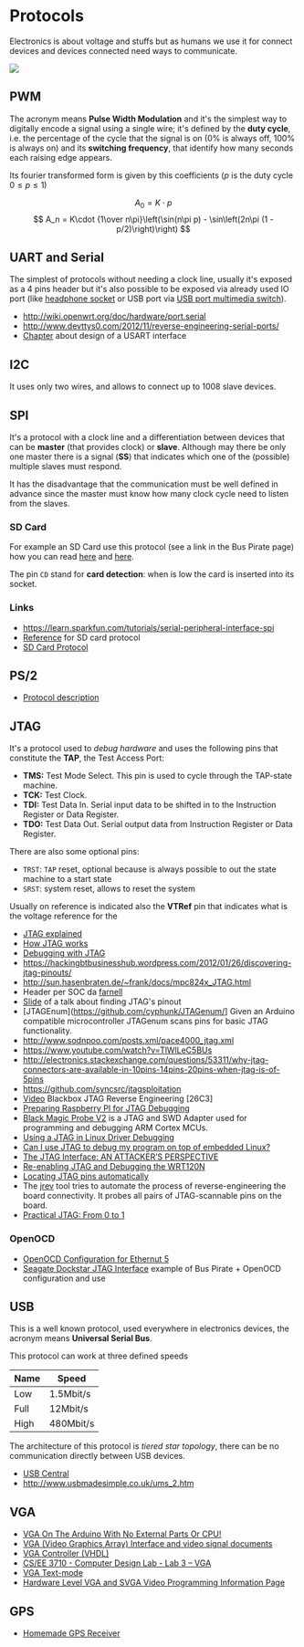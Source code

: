 # Protocols

Electronics is about voltage and stuffs but as humans we use it for
connect devices and devices connected need ways to communicate.

![](Images/connectors.jpg)

## PWM

The acronym means **Pulse Width Modulation** and it's the simplest
way to digitally encode a signal using a single wire; it's defined
by the **duty cycle**, i.e. the percentage of the cycle that the
signal is on (0% is always off, 100% is always on) and its **switching frequency**,
that identify how many seconds each raising edge appears.

Its fourier transformed form is given by this coefficients ($p$ is the duty cycle
$0\leq p\leq 1$)

$$
A_0 = K\cdot p
$$
$$
A_n = K\cdot {1\over n\pi}\left(\sin(n\pi p) - \sin\left(2n\pi (1 - p/2)\right)\right)
$$

## UART and Serial

The simplest of protocols without needing a clock line, usually it's exposed
as a 4 pins header but it's also possible to be exposed via already used IO
port (like [headphone socket](http://www.pabr.org/consolejack/consolejack.en.html) or
USB port via [USB port multimedia switch](https://www.fairchildsemi.com/datasheets/FS/FSA9280A.pdf)).

 - http://wiki.openwrt.org/doc/hardware/port.serial
 - http://www.devttys0.com/2012/11/reverse-engineering-serial-ports/
 - [Chapter](http://users.ece.utexas.edu/~valvano/Volume1/E-Book/C11_SerialInterface.htm) about design of a USART interface

## I2C

It uses only two wires, and allows to connect up to 1008 slave devices.

## SPI

It's a protocol with a clock line and a differentiation between devices that can be
**master** (that provides clock) or **slave**. Although may there be only one master
there is a signal (**SS**) that indicates which one of the (possible) multiple slaves
must respond.

It has the disadvantage that the communication must be well defined in advance since the
master must know how many clock cycle need to listen from the slaves.

### SD Card

For example an SD Card use this protocol (see a link in the Bus Pirate page) how you can
read [here](http://elm-chan.org/docs/mmc/mmc_e.html) and [here](http://www.dejazzer.com/ee379/lecture_notes/lec12_sd_card.pdf).

The pin ``CD`` stand for **card detection**: when is low the card is inserted into its socket.

### Links

 - https://learn.sparkfun.com/tutorials/serial-peripheral-interface-spi
 - [Reference](https://www.sdcard.org/downloads/pls/part1_410.pdf) for SD card protocol
 - [SD Card Protocol](http://wiki.seabright.co.nz/wiki/SdCardProtocol.html)

## PS/2

 - [Protocol description](http://www.computer-engineering.org/ps2protocol/)

## JTAG


It's a protocol used to _debug hardware_ and uses the following pins that constitute the **TAP**,
the Test Access Port:

 - **TMS:** Test Mode Select. This pin is used to cycle through the TAP-state machine.
 - **TCK:** Test Clock.
 - **TDI:** Test Data In. Serial input data to be shifted in to the Instruction Register or Data Register.
 - **TDO:** Test Data Out.  Serial output data from Instruction Register or Data Register.

There are also some optional pins:

 - ``TRST``: ``TAP`` reset, optional because is always possible to out the state machine to a start state
 - ``SRST``: system reset, allows to reset the system

Usually on reference is indicated also the **VTRef** pin that indicates what is the voltage reference
for the 

 - [JTAG explained](http://blog.senr.io/blog/jtag-explained)
 - [How JTAG works](http://www.fpga4fun.com/JTAG2.html)
 - [Debugging with JTAG](http://elinux.org/images/5/56/DebuggingWithJtagCelf2009.pdf)
 - https://hackingbtbusinesshub.wordpress.com/2012/01/26/discovering-jtag-pinouts/
 - http://sun.hasenbraten.de/~frank/docs/mpc824x_JTAG.html
 - Header per SOC da [farnell](http://uk.farnell.com/fci/20021121-00010c4lf/connector-header-smt-r-a-1-27mm/dp/1865279?ost=609-3695-1-ND)
 - [Slide](http://elinux.org/images/d/d6/Jtag.pdf) of a talk about finding JTAG's pinout
 - [JTAGEnum](https://github.com/cyphunk/JTAGenum/] Given an Arduino compatible microcontroller JTAGenum scans pins for basic JTAG functionality.
 - http://www.sodnpoo.com/posts.xml/pace4000_jtag.xml
 - https://www.youtube.com/watch?v=TlWlLeC5BUs
 - http://electronics.stackexchange.com/questions/53311/why-jtag-connectors-are-available-in-10pins-14pins-20pins-when-jtag-is-of-5pins
 - https://github.com/syncsrc/jtagsploitation
 - [Video](https://www.youtube.com/watch?v=Up0697E5DGc) Blackbox JTAG Reverse Engineering [26C3]
 - [Preparing Raspberry PI for JTAG Debugging](http://sysprogs.com/VisualKernel/tutorials/raspberry/jtagsetup/)
 - [Black Magic Probe V2](http://1bitsquared.de/products/black-magic-probe) is a JTAG and SWD Adapter used for programming and debugging ARM Cortex MCUs.
 - [Using a JTAG in Linux Driver Debugging](http://elinux.org/images/f/ff/JTAG_In_Linux_Driver_Debug_Anderson.pdf)
 - [Can I use JTAG to debug my program on top of embedded Linux?](https://stackoverflow.com/questions/8755594/can-i-use-jtag-to-debug-my-program-on-top-of-embedded-linux)
 - [The JTAG Interface: AN ATTACKER’S PERSPECTIVE](https://optivstorage.blob.core.windows.net/web/file/55e86eae3f04450d9bafcbb3a94559ca/JTAG.Whitepaper.pdf)
 - [Re-enabling JTAG and Debugging the WRT120N](http://www.devttys0.com/2014/02/re-enabling-jtag-and-debugging-the-wrt120n/)
 - [Locating JTAG pins automatically](http://elinux.org/images/d/d6/Jtag.pdf)
 - The [jrev](http://nsa.unaligned.org/jrev.php) tool tries to automate the process of reverse-engineering the board connectivity. It probes all pairs of JTAG-scannable pins on the board.
 - [Practical JTAG: From 0 to 1](https://cansecwest.com/slides/2018/Practical%20JTAGfrom%200%20to%201%20-%20hyperchem,%20Tencent's%20XuanwulLab.pdf)

### OpenOCD

 - [OpenOCD Configuration for Ethernut 5](http://www.ethernut.de/en/hardware/enut5/openocd.html)
 - [Seagate Dockstar JTAG Interface](https://www.rudiswiki.de/wiki/DockStarJTAG) example of Bus Pirate + OpenOCD configuration and use

## USB

This is a well known protocol, used everywhere in electronics devices, the acronym means **Universal Serial Bus**.

This protocol can work at three defined speeds

|Name | Speed |
|-----|-----------|
|Low  | 1.5Mbit/s |
|Full | 12Mbit/s  |
|High | 480Mbit/s |

The architecture of this protocol is *tiered star topology*, there can be no communication directly between USB devices.

 - [USB Central](http://janaxelson.com/usb.htm)
 - http://www.usbmadesimple.co.uk/ums_2.htm

## VGA

 - [VGA On The Arduino With No External Parts Or CPU!](http://dpeckett.com/vga-on-the-arduino-with-no-external-parts)
 - [VGA (Video Graphics Array) Interface and video signal documents](http://martin.hinner.info/vga/)
 - [VGA Controller (VHDL)](https://eewiki.net/pages/viewpage.action?pageId=15925278)
 - [CS/EE 3710 - Computer Design Lab - Lab 3 – VGA](http://www.eng.utah.edu/~cs3710/labs/VGA.pdf)
 - [VGA Text-mode](http://www.flingos.co.uk/docs/reference/VGA-Text-Mode/)
 - [Hardware Level VGA and SVGA Video Programming Information Page](http://www.osdever.net/FreeVGA/vga/vgatext.htm)

## GPS

 - [Homemade GPS Receiver](http://www.aholme.co.uk/GPS/Main.htm)
 
